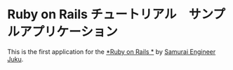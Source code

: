 # Ruby on Rails チュートリアル　サンプルアプリケーション 

This is the first application for the [*Ruby on Rails *](http://rubyonrails.org/) by [Samurai Engineer Juku](http://www.sejuku.net/).
